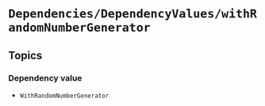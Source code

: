 # ``Dependencies/DependencyValues/withRandomNumberGenerator``

## Topics

### Dependency value

- ``WithRandomNumberGenerator``
